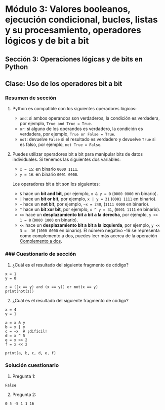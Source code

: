 # Módulo 3: Valores booleanos, ejecución condicional, bucles, listas y su procesamiento, operadores lógicos y de bit a bit
## Sección 3: Operaciones lógicas y de bits en Python 
## Clase: Uso de los operadores bit a bit

### Resumen de sección

1. Python es compatible con los siguientes operadores lógicos:

    * `and`: si ambos operandos son verdaderos, la condición es verdadera, por ejemplo, `True and True = True`.
    * `or`: si alguno de los operandos es verdadero, la condición es verdadera, por ejemplo, `True or False = True`.
    * `not`: devuelve `False` si el resultado es verdadero y devuelve `True` si es falso, por ejemplo, `not True = False`.

2. Puedes utilizar operadores bit a bit para manipular bits de datos individuales. Si tenemos las siguientes dos variables:

    * `x = 15`: en binario `0000 1111`.
    * `y = 16`: en binario `0001 0000`.

    Los operadores bit a bit son los siguientes:

    * `&` hace un **bit and bit**, por ejemplo, `x & y = 0` (`0000 0000` en binario).
    * `|` hace un **bit or bit**, por ejemplo, `x | y = 31` (`0001 1111` en binario).
    * `~` hace un **not bit**, por ejemplo,  `~x = 240`, (`1111 0000` en binario).
    * `^` hace un **bit xor bit**, por ejemplo, `x ^ y = 31`, (`0001 1111` en binario).
    * `>>` hace un **desplazamiento bit a bit a la derecha**, por ejemplo, `y >> 1 = 8` (`0000 1000` en binario).
    * `<<` hace un **desplazamiento bit a bit a la izquierda**, por ejemplo, `y << 3 = -16` (`1000 0000` en binario). El número negativo -16 se representa como complemento a dos, puedes leer más acerca de la operación [Complemento a dos](https://es.wikipedia.org/wiki/Complemento_a_dos).

### ### Cuestionario de sección

1. ¿Cuál es el resultado del siguiente fragmento de código?

```
x = 1
y = 0
 
z = ((x == y) and (x == y)) or not(x == y)
print(not(z)) 
```

2. ¿Cuál es el resultado del siguiente fragmento de código?

``` 
x = 4
y = 1
 
a = x & y
b = x | y
c = ~x  # ¡difícil!
d = x ^ 5
e = x >> 2
f = x << 2
 
print(a, b, c, d, e, f) 
```

### Solución cuestionario

1. Pregunta 1:

```
False
```

2. Pregunta 2:

```
0 5 -5 1 1 16
```